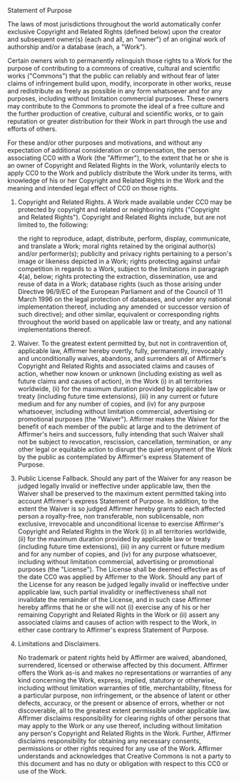 Statement of Purpose

The laws of most jurisdictions throughout the world automatically
confer exclusive Copyright and Related Rights (defined below) upon the
creator and subsequent owner(s) (each and all, an "owner") of an
original work of authorship and/or a database (each, a "Work").

Certain owners wish to permanently relinquish those rights to a Work
for the purpose of contributing to a commons of creative, cultural and
scientific works ("Commons") that the public can reliably and without
fear of later claims of infringement build upon, modify, incorporate
in other works, reuse and redistribute as freely as possible in any
form whatsoever and for any purposes, including without limitation
commercial purposes. These owners may contribute to the Commons to
promote the ideal of a free culture and the further production of
creative, cultural and scientific works, or to gain reputation or
greater distribution for their Work in part through the use and
efforts of others.

For these and/or other purposes and motivations, and without any
expectation of additional consideration or compensation, the person
associating CC0 with a Work (the "Affirmer"), to the extent that he or
she is an owner of Copyright and Related Rights in the Work,
voluntarily elects to apply CC0 to the Work and publicly distribute
the Work under its terms, with knowledge of his or her Copyright and
Related Rights in the Work and the meaning and intended legal effect
of CC0 on those rights.

1. Copyright and Related Rights. A Work made available under CC0 may
be protected by copyright and related or neighboring rights
("Copyright and Related Rights"). Copyright and Related Rights
include, but are not limited to, the following:

    the right to reproduce, adapt, distribute, perform, display,
    communicate, and translate a Work; moral rights retained by the
    original author(s) and/or performer(s); publicity and privacy
    rights pertaining to a person's image or likeness depicted in a
    Work; rights protecting against unfair competition in regards to a
    Work, subject to the limitations in paragraph 4(a), below; rights
    protecting the extraction, dissemination, use and reuse of data in
    a Work; database rights (such as those arising under Directive
    96/9/EC of the European Parliament and of the Council of 11 March
    1996 on the legal protection of databases, and under any national
    implementation thereof, including any amended or successor version
    of such directive); and other similar, equivalent or corresponding
    rights throughout the world based on applicable law or treaty, and
    any national implementations thereof.

2. Waiver. To the greatest extent permitted by, but not in
contravention of, applicable law, Affirmer hereby overtly, fully,
permanently, irrevocably and unconditionally waives, abandons, and
surrenders all of Affirmer's Copyright and Related Rights and
associated claims and causes of action, whether now known or unknown
(including existing as well as future claims and causes of action), in
the Work (i) in all territories worldwide, (ii) for the maximum
duration provided by applicable law or treaty (including future time
extensions), (iii) in any current or future medium and for any number
of copies, and (iv) for any purpose whatsoever, including without
limitation commercial, advertising or promotional purposes (the
"Waiver"). Affirmer makes the Waiver for the benefit of each member of
the public at large and to the detriment of Affirmer's heirs and
successors, fully intending that such Waiver shall not be subject to
revocation, rescission, cancellation, termination, or any other legal
or equitable action to disrupt the quiet enjoyment of the Work by the
public as contemplated by Affirmer's express Statement of Purpose.

3. Public License Fallback. Should any part of the Waiver for any
reason be judged legally invalid or ineffective under applicable law,
then the Waiver shall be preserved to the maximum extent permitted
taking into account Affirmer's express Statement of Purpose. In
addition, to the extent the Waiver is so judged Affirmer hereby grants
to each affected person a royalty-free, non transferable, non
sublicensable, non exclusive, irrevocable and unconditional license to
exercise Affirmer's Copyright and Related Rights in the Work (i) in
all territories worldwide, (ii) for the maximum duration provided by
applicable law or treaty (including future time extensions), (iii) in
any current or future medium and for any number of copies, and (iv)
for any purpose whatsoever, including without limitation commercial,
advertising or promotional purposes (the "License"). The License shall
be deemed effective as of the date CC0 was applied by Affirmer to the
Work. Should any part of the License for any reason be judged legally
invalid or ineffective under applicable law, such partial invalidity
or ineffectiveness shall not invalidate the remainder of the License,
and in such case Affirmer hereby affirms that he or she will not (i)
exercise any of his or her remaining Copyright and Related Rights in
the Work or (ii) assert any associated claims and causes of action
with respect to the Work, in either case contrary to Affirmer's
express Statement of Purpose.

4. Limitations and Disclaimers.

    No trademark or patent rights held by Affirmer are waived,
    abandoned, surrendered, licensed or otherwise affected by this
    document.  Affirmer offers the Work as-is and makes no
    representations or warranties of any kind concerning the Work,
    express, implied, statutory or otherwise, including without
    limitation warranties of title, merchantability, fitness for a
    particular purpose, non infringement, or the absence of latent or
    other defects, accuracy, or the present or absence of errors,
    whether or not discoverable, all to the greatest extent
    permissible under applicable law.  Affirmer disclaims
    responsibility for clearing rights of other persons that may apply
    to the Work or any use thereof, including without limitation any
    person's Copyright and Related Rights in the Work. Further,
    Affirmer disclaims responsibility for obtaining any necessary
    consents, permissions or other rights required for any use of the
    Work.  Affirmer understands and acknowledges that Creative Commons
    is not a party to this document and has no duty or obligation with
    respect to this CC0 or use of the Work.